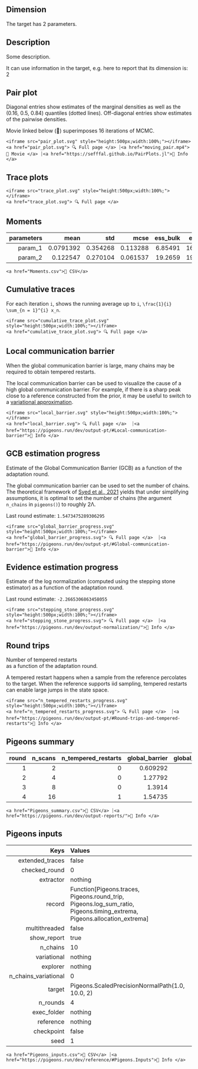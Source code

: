 ## Dimension 

The target has 2 parameters.

## Description 

Some description. 

It can use information in the target, e.g. here 
to report that its dimension is: 2


## Pair plot 

Diagonal entries show estimates of the marginal 
densities as well as the (0.16, 0.5, 0.84) 
quantiles (dotted lines). 
Off-diagonal entries show estimates of the pairwise 
densities. 

Movie linked below (🍿) superimposes 
16 iterations 
of MCMC. 

```@raw html
<iframe src="pair_plot.svg" style="height:500px;width:100%;"></iframe>
<a href="pair_plot.svg"> 🔍 Full page </a> ⏐<a href="moving_pair.mp4">🍿 Movie </a> ⏐<a href="https://sefffal.github.io/PairPlots.jl">🔗 Info </a>
```


## Trace plots 


```@raw html
<iframe src="trace_plot.svg" style="height:500px;width:100%;"></iframe>
<a href="trace_plot.svg"> 🔍 Full page </a>  
```


## Moments 

| **parameters** | **mean**  | **std**  | **mcse** | **ess\_bulk** | **ess\_tail** | **rhat** | **ess\_per\_sec** |
|---------------:|----------:|---------:|---------:|--------------:|--------------:|---------:|------------------:|
| param\_1       | 0.0791392 | 0.354268 | 0.113288 | 6.85491       | 16.5161       | 1.14788  | missing           |
| param\_2       | 0.122547  | 0.270104 | 0.061537 | 19.2659       | 19.2659       | 1.07457  | missing           |
 

```@raw html
<a href="Moments.csv">💾 CSV</a> 
```


## Cumulative traces 

For each iteration ``i``, shows the running average up to ``i``,
``\frac{1}{i} \sum_{n = 1}^{i} x_n``. 

```@raw html
<iframe src="cumulative_trace_plot.svg" style="height:500px;width:100%;"></iframe>
<a href="cumulative_trace_plot.svg"> 🔍 Full page </a>  
```


## Local communication barrier 

When the global communication barrier is large, many chains may 
be required to obtain tempered restarts.

The local communication barrier can be used to visualize the cause 
of a high global communication barrier. For example, if there is a 
sharp peak close to a reference constructed from the prior, it may 
be useful to switch to a [variational approximation](https://pigeons.run/dev/variational/#variational-pt).

```@raw html
<iframe src="local_barrier.svg" style="height:500px;width:100%;"></iframe>
<a href="local_barrier.svg"> 🔍 Full page </a>  ⏐<a href="https://pigeons.run/dev/output-pt/#Local-communication-barrier">🔗 Info </a>
```


## GCB estimation progress 

Estimate of the Global Communication Barrier (GCB) 
as a function of 
the adaptation round. 

The global communication barrier can be used 
to set the number of chains. 
The theoretical framework of [Syed et al., 2021](https://academic.oup.com/jrsssb/article/84/2/321/7056147)
yields that under simplifying assumptions, it is optimal to set the number of chains 
(the argument `n_chains` in `pigeons()`) to roughly 2Λ.

Last round estimate: ``1.5473475289306295``

```@raw html
<iframe src="global_barrier_progress.svg" style="height:500px;width:100%;"></iframe>
<a href="global_barrier_progress.svg"> 🔍 Full page </a>  ⏐<a href="https://pigeons.run/dev/output-pt/#Global-communication-barrier">🔗 Info </a>
```


## Evidence estimation progress 

Estimate of the log normalization (computed using 
the stepping stone estimator) as a function of 
the adaptation round. 

Last round estimate: ``-2.2665306863458055``

```@raw html
<iframe src="stepping_stone_progress.svg" style="height:500px;width:100%;"></iframe>
<a href="stepping_stone_progress.svg"> 🔍 Full page </a>  ⏐<a href="https://pigeons.run/dev/output-normalization/">🔗 Info </a>
```


## Round trips 

Number of tempered restarts  
as a function of 
the adaptation round. 

A tempered restart happens when a sample from the 
reference percolates to the target. When the reference 
supports iid sampling, tempered restarts can enable 
large jumps in the state space.

```@raw html
<iframe src="n_tempered_restarts_progress.svg" style="height:500px;width:100%;"></iframe>
<a href="n_tempered_restarts_progress.svg"> 🔍 Full page </a>  ⏐<a href="https://pigeons.run/dev/output-pt/#Round-trips-and-tempered-restarts">🔗 Info </a>
```


## Pigeons summary 

| **round** | **n\_scans** | **n\_tempered\_restarts** | **global\_barrier** | **global\_barrier\_variational** | **last\_round\_max\_time** | **last\_round\_max\_allocation** | **stepping\_stone** |
|----------:|-------------:|--------------------------:|--------------------:|---------------------------------:|---------------------------:|---------------------------------:|--------------------:|
| 1         | 2            | 0                         | 0.609292            | missing                          | 2.683e-5                   | 11584.0                          | -1.67908            |
| 2         | 4            | 0                         | 1.27792             | missing                          | 4.7559e-5                  | 18368.0                          | -1.86357            |
| 3         | 8            | 0                         | 1.3914              | missing                          | 4.0366e-5                  | 33440.0                          | -2.29016            |
| 4         | 16           | 1                         | 1.54735             | missing                          | 6.1916e-5                  | 58176.0                          | -2.26653            |
 

```@raw html
<a href="Pigeons_summary.csv">💾 CSV</a> ⏐<a href="https://pigeons.run/dev/output-reports/">🔗 Info </a>
```


## Pigeons inputs 

| **Keys**               | **Values**                                                                                                                   |
|-----------------------:|:-----------------------------------------------------------------------------------------------------------------------------|
| extended\_traces       | false                                                                                                                        |
| checked\_round         | 0                                                                                                                            |
| extractor              | nothing                                                                                                                      |
| record                 | Function[Pigeons.traces, Pigeons.round\_trip, Pigeons.log\_sum\_ratio, Pigeons.timing\_extrema, Pigeons.allocation\_extrema] |
| multithreaded          | false                                                                                                                        |
| show\_report           | true                                                                                                                         |
| n\_chains              | 10                                                                                                                           |
| variational            | nothing                                                                                                                      |
| explorer               | nothing                                                                                                                      |
| n\_chains\_variational | 0                                                                                                                            |
| target                 | Pigeons.ScaledPrecisionNormalPath(1.0, 10.0, 2)                                                                              |
| n\_rounds              | 4                                                                                                                            |
| exec\_folder           | nothing                                                                                                                      |
| reference              | nothing                                                                                                                      |
| checkpoint             | false                                                                                                                        |
| seed                   | 1                                                                                                                            |
 

```@raw html
<a href="Pigeons_inputs.csv">💾 CSV</a> ⏐<a href="https://pigeons.run/dev/reference/#Pigeons.Inputs">🔗 Info </a>
```

